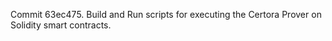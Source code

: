 Commit 63ec475.                    Build and Run scripts for executing the Certora Prover on Solidity smart contracts.